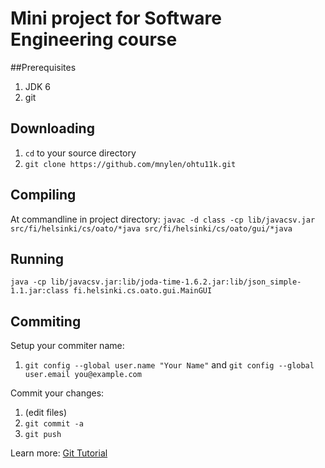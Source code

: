 # Mini project for Software Engineering course

##Prerequisites
1.  JDK 6
2.  git

## Downloading
1.  `cd` to your source directory
2.  `git clone https://github.com/mnylen/ohtu11k.git`

## Compiling
At commandline in project directory:
`javac -d class -cp lib/javacsv.jar src/fi/helsinki/cs/oato/*java src/fi/helsinki/cs/oato/gui/*java`

## Running
`java -cp lib/javacsv.jar:lib/joda-time-1.6.2.jar:lib/json_simple-1.1.jar:class fi.helsinki.cs.oato.gui.MainGUI`

## Commiting
Setup your commiter name:

1.  `git config --global user.name "Your Name"` and `git config --global user.email you@example.com`
 
Commit your changes:
1.  (edit files)
2.  `git commit -a`
3.  `git push`

Learn more: [Git Tutorial](http://www.kernel.org/pub/software/scm/git/docs/gittutorial.html)
